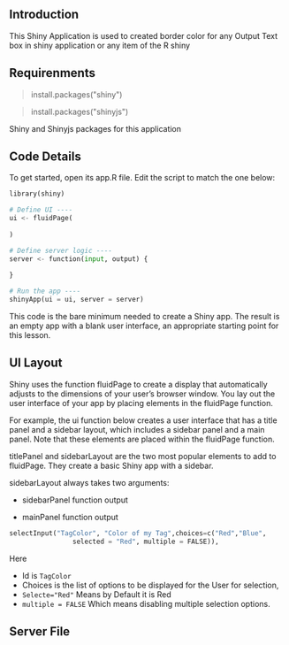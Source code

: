 ## Introduction 

This Shiny Application is used to created border color for any Output Text box in shiny application or any item of the R shiny 

## Requirenments 

> install.packages("shiny")

> install.packages("shinyjs")

Shiny and Shinyjs packages for this application 

## Code Details 
To get started, open its app.R file. Edit the script to match the one below:
```python
library(shiny)

# Define UI ----
ui <- fluidPage(
  
)

# Define server logic ----
server <- function(input, output) {
  
}

# Run the app ----
shinyApp(ui = ui, server = server)
```
This code is the bare minimum needed to create a Shiny app. The result is an empty app with a blank user interface, an appropriate starting point for this lesson.

## UI Layout
Shiny uses the function fluidPage to create a display that automatically adjusts to the dimensions of your user’s browser window. You lay out the user interface of your app by placing elements in the fluidPage function.

For example, the ui function below creates a user interface that has a title panel and a sidebar layout, which includes a sidebar panel and a main panel. Note that these elements are placed within the fluidPage function.


titlePanel and sidebarLayout are the two most popular elements to add to fluidPage. They create a basic Shiny app with a sidebar.

sidebarLayout always takes two arguments:

- sidebarPanel function output

- mainPanel function output

```python
selectInput("TagColor", "Color of my Tag",choices=c("Red","Blue",                                                        "Yellow","Black", "grey","orange","pink","purple"), 
                selected = "Red", multiple = FALSE)),
  ```
Here 
- Id is `TagColor` 
- Choices is the list of options to be displayed for the User for selection, 
- `Selecte="Red"` Means by Default it is Red
- `multiple = FALSE` Which means disabling multiple selection options.



## Server File 


